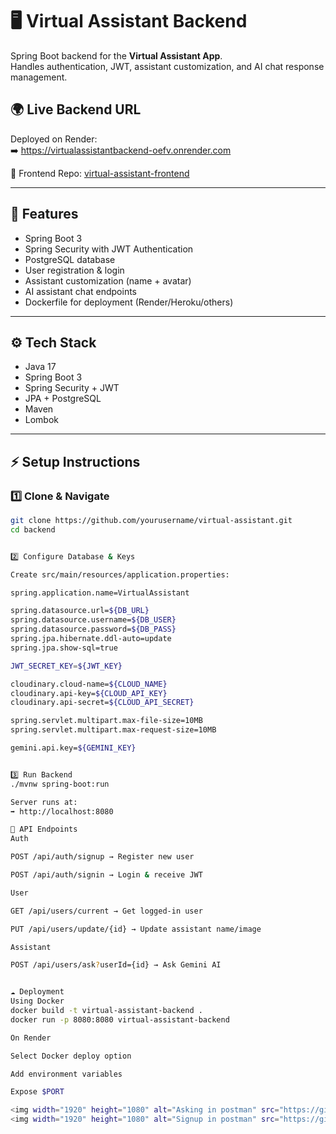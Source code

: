 # 🖥 Virtual Assistant Backend


Spring Boot backend for the **Virtual Assistant App**.  
Handles authentication, JWT, assistant customization, and AI chat response management.  

## 🌍 Live Backend URL
Deployed on Render:  
➡️ https://virtualassistantbackend-oefv.onrender.com

🔗 Frontend Repo: [virtual-assistant-frontend](https://github.com/Dipeshsharma2005/VirtualAssistantFrontend)  

---

## 🚀 Features
- Spring Boot 3
- Spring Security with JWT Authentication
- PostgreSQL database
- User registration & login
- Assistant customization (name + avatar)
- AI assistant chat endpoints
- Dockerfile for deployment (Render/Heroku/others)

---

## ⚙️ Tech Stack
- Java 17
- Spring Boot 3
- Spring Security + JWT
- JPA + PostgreSQL
- Maven
- Lombok

---

## ⚡ Setup Instructions

### 1️⃣ Clone & Navigate
```bash
git clone https://github.com/yourusername/virtual-assistant.git
cd backend


2️⃣ Configure Database & Keys

Create src/main/resources/application.properties:

spring.application.name=VirtualAssistant

spring.datasource.url=${DB_URL}
spring.datasource.username=${DB_USER}
spring.datasource.password=${DB_PASS}
spring.jpa.hibernate.ddl-auto=update
spring.jpa.show-sql=true

JWT_SECRET_KEY=${JWT_KEY}

cloudinary.cloud-name=${CLOUD_NAME}
cloudinary.api-key=${CLOUD_API_KEY}
cloudinary.api-secret=${CLOUD_API_SECRET}

spring.servlet.multipart.max-file-size=10MB
spring.servlet.multipart.max-request-size=10MB

gemini.api.key=${GEMINI_KEY}


3️⃣ Run Backend
./mvnw spring-boot:run

Server runs at:
➡️ http://localhost:8080

🔑 API Endpoints
Auth

POST /api/auth/signup → Register new user

POST /api/auth/signin → Login & receive JWT

User

GET /api/users/current → Get logged-in user

PUT /api/users/update/{id} → Update assistant name/image

Assistant

POST /api/users/ask?userId={id} → Ask Gemini AI


☁️ Deployment
Using Docker
docker build -t virtual-assistant-backend .
docker run -p 8080:8080 virtual-assistant-backend

On Render

Select Docker deploy option

Add environment variables

Expose $PORT

<img width="1920" height="1080" alt="Asking in postman" src="https://github.com/user-attachments/assets/e40ee6dd-2721-4061-8694-f5223bef32fb" />
<img width="1920" height="1080" alt="Signup in postman" src="https://github.com/user-attachments/assets/32c316bd-1a56-4627-bfa7-30ab8f6df074" />


